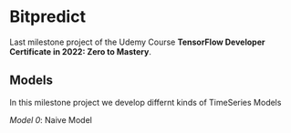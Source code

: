 # Bitpredict

Last milestone project of the Udemy Course **TensorFlow Developer Certificate in 2022: Zero to Mastery**.

## Models

In this milestone project we develop differnt kinds of TimeSeries Models 

*Model 0*: Naive Model


